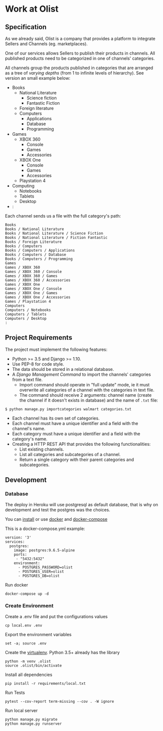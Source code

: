 # Work at Olist

## Specification

As we already said, Olist is a company that provides a platform to integrate
Sellers and Channels (eg. marketplaces).

One of our services allows Sellers to publish their products in channels. All
published products need to be categorized in one of channels' categories.

All channels group the products published in categories that are arranged as a
tree of *varying depths* (from 1 to infinite levels of hierarchy). See version
an small example below:

- Books
  - National Literature
    - Science fiction
    - Fantastic Fiction
  - Foreign literature
  - Computers
    - Applications
    - Database
    - Programming
- Games
  - XBOX 360
    - Console
    - Games
    - Accessories
  - XBOX One
    - Console
    - Games
    - Accessories
  - Playstation 4
- Computing
  - Notebooks
  - Tablets
  - Desktop
- :

Each channel sends us a file with the full category's path:

```
Books
Books / National Literature
Books / National Literature / Science Fiction
Books / National Literature / Fiction Fantastic
Books / Foreign Literature
Books / Computers
Books / Computers / Applications
Books / Computers / Database
Books / Computers / Programming
Games
Games / XBOX 360
Games / XBOX 360 / Console
Games / XBOX 360 / Games
Games / XBOX 360 / Accessories
Games / XBOX One
Games / XBOX One / Console
Games / XBOX One / Games
Games / XBOX One / Accessories
Games / Playstation 4
Computers
Computers / Notebooks
Computers / Tablets
Computers / Desktop
:
```

## Project Requirements

The project must implement the following features:

- Python >= 3.5 and Django >= 1.10.
- Use PEP-8 for code style.
- The data should be stored in a relational database.
- A *Django Management Command* to import the channels' categories from a text file.
  - Import command should operate in "full update" mode, ie it must overwrite
    all categories of a channel with the categories in text file.
  - The command should receive 2 arguments: channel name (create the channel if
    it doesn't exists in database) and the name of `.txt` file:

```
$ python manage.py importcategories walmart categories.txt
```

- Each channel has its own set of categories.
- Each channel must have a unique identifier and a field with the channel's
  name.
- Each category must have a unique identifier and a field with the category's
  name.
- Creating a HTTP REST API that provides the following functionalities:
  - List existing channels.
  - List all categories and subcategories of a channel.
  - Return a single category with their parent categories and subcategories.


## Development

### Database
The deploy in Heroku will use postgresql as default database,
that is why on development and test the postgres was the choices.

You can [install](https://www.postgresql.org/download/) 
or use [docker](https://www.docker.com/get-docker)
and [docker-compose](https://docs.docker.com/compose/install/)

This is a docker-compose.yml example:
```
version: '3'
services:
  postgres:
    image: postgres:9.6.5-alpine
    ports:
     - "5432:5432"
    environment:
      - POSTGRES_PASSWORD=olist
      - POSTGRES_USER=olist
      - POSTGRES_DB=olist
```

Run docker
```
docker-compose up -d
```

### Create Environment

Create a .env file and put the configurations values
```
cp local.env .env
```

Export the environment variables
```
set -a; source .env
```

Create the [virtualenv](https://virtualenv.pypa.io/en/stable/).
Python 3.5+ already has the library
```
python -m venv .olist
source .olist/bin/activate
```

Install all dependencies
```
pip install -r requirements/local.txt
```

Run Tests
```
pytest --cov-report term-missing --cov . -W ignore
```

Run local server
```
python manage.py migrate
python manage.py runserver
```